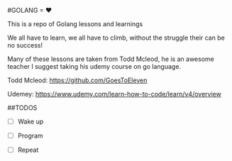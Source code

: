 #GOLANG = ❤

This is a repo of Golang lessons and learnings

We all have to learn, we all have to climb, without the struggle their can be no success!

Many of these lessons are taken from Todd Mcleod, he is an awesome teacher I suggest taking his udemy course on go language.

Todd Mcleod: https://github.com/GoesToEleven

Udemey: https://www.udemy.com/learn-how-to-code/learn/v4/overview

##TODOS

- [ ] Wake up
- [ ] Program
- [ ] Repeat 

